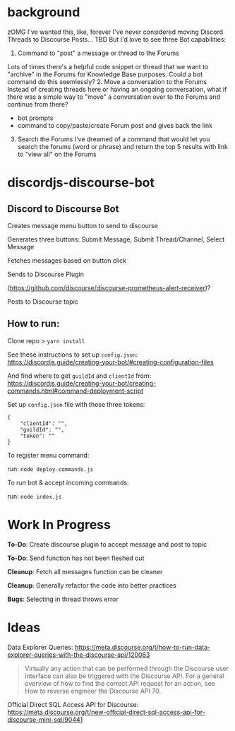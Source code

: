 # background

zOMG I've wanted this, like, forever
I've never considered moving Discord Threads to Discourse Posts... TBD
But I'd love to see three Bot capabilities:
1. Command to "post" a message or thread to the Forums

Lots of times there's a helpful code snippet or thread that we want to "archive" in the Forums for Knowledge Base purposes. Could a bot command do this seemlessly?
2. Move a conversation to the Forums
Instead of creating threads here or having an ongoing conversation, what if there was a simple way to "move" a conversation over to the Forums and continue from there? 
- bot prompts
- command to copy/paste/create Forum post and gives back the link
3. Search the Forums
I've dreamed of a command that would let you search the forums (word or phrase) and return the top 5 results with link to "view all" on the Forums


# discordjs-discourse-bot


## Discord to Discourse Bot

Creates message menu button to send to discourse

Generates three buttons: Submit Message, Submit Thread/Channel, Select Message

Fetches messages based on button click

Sends to Discourse Plugin 

(https://github.com/discourse/discourse-prometheus-alert-receiver)?

Posts to Discourse topic

## How to run:

Clone repo > `yarn install`

See these instructions to set up `config.json`: https://discordjs.guide/creating-your-bot/#creating-configuration-files

And find where to get `guildId` and `clientId` from: https://discordjs.guide/creating-your-bot/creating-commands.html#command-deployment-script

Set up `config.json` file with these three tokens:

```
{
    "clientId": "",
	"guildId": "",
	"token": ""
}
```

To register menu command:

run: `node deploy-commands.js`

To run bot & accept incoming commands:

run: `node index.js`

# Work In Progress

**To-Do**: Create discourse plugin to accept message and post to topic

**To-Do**: Send function has not been fleshed out

**Cleanup**: Fetch all messages function can be cleaner

**Cleanup**: Generally refactor the code into better practices 

**Bugs**: Selecting in thread throws error

# Ideas

Data Explorer Queries: https://meta.discourse.org/t/how-to-run-data-explorer-queries-with-the-discourse-api/120063

> Virtually any action that can be performed through the Discourse user interface can also be triggered with the Discourse API. For a general overview of how to find the correct API request for an action, see How to reverse engineer the Discourse API 70.

Official Direct SQL Access API for Discourse: https://meta.discourse.org/t/new-official-direct-sql-access-api-for-discourse-mini-sql/90441

